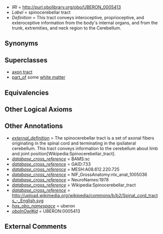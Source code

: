  * *IRI* = http://purl.obolibrary.org/obo/UBERON_0005413
 * *Label* = spinocerebellar tract
 * *Definition* = This tract conveys interoceptive, proprioceptive, and exteroceptive information from the body's internal organs, and from the trunk, extremities, and neck region to the Cerebellum.

## Synonyms


## Superclasses

 * [axon tract](../../UBERON/18/UBERON_0001018.md)
 * [part_of](../../BFO/50/BFO_0000050.md) some [white matter](../../UBERON/16/UBERON_0002316.md)

## Equivalencies


## Other Logical Axioms


## Other Annotations

 * *[external_definition](../../UBPROP/01/UBPROP_0000001.md)* = The spinocerebellar tract is a set of axonal fibers originating in the spinal cord and terminating in the ipsilateral cerebellum. This tract conveys information to the cerebellum about limb and joint position[Wikipedia:Spinocerebellar_tract].
 * *[database_cross_reference](../../ef/oboInOwl#hasDbXref.md)* = BAMS:sc
 * *[database_cross_reference](../../ef/oboInOwl#hasDbXref.md)* = GAID:733
 * *[database_cross_reference](../../ef/oboInOwl#hasDbXref.md)* = MESH:A08.612.220.725
 * *[database_cross_reference](../../ef/oboInOwl#hasDbXref.md)* = NIF_GrossAnatomy:nlx_anat_1005036
 * *[database_cross_reference](../../ef/oboInOwl#hasDbXref.md)* = NeuroNames:1978
 * *[database_cross_reference](../../ef/oboInOwl#hasDbXref.md)* = Wikipedia:Spinocerebellar_tract
 * *[database_cross_reference](../../ef/oboInOwl#hasDbXref.md)* = http://upload.wikimedia.org/wikipedia/commons/b/b2/Spinal_cord_tracts_-_English.svg
 * *[has_obo_namespace](../../ce/oboInOwl#hasOBONamespace.md)* = uberon
 * *[oboInOwl#id](../../id/oboInOwl#id.md)* = UBERON:0005413

## External Comments

